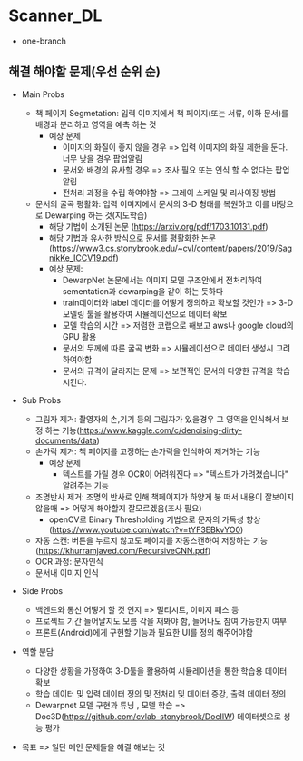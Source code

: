 # Scanner_DL
- one-branch

## 해결 해야할 문제(우선 순위 순)
- Main Probs
  - 책 페이지 Segmetation: 입력 이미지에서  책 페이지(또는 서류, 이하 문서)를 배경과 분리하고 영역을 예측 하는 것
    - 예상 문제
      - 이미지의 화질이 좋지 않을 경우 => 입력 이미지의 화질 제한을 둔다. 너무 낮을 경우 팝업알림
      - 문서와 배경의 유사할 경우 => 조사 필요 또는 인식 할 수 없다는 팝업알림
      - 전처리 과정을 수립 하여야함 => 그레이 스케일 및 리사이징 방법
  - 문서의 굴곡 평활화: 입력 이미지에서 문서의 3-D 형태를 복원하고 이를 바탕으로 Dewarping 하는 것(지도학습)
    - 해당 기법이 소개된 논문 (https://arxiv.org/pdf/1703.10131.pdf)
    - 해당 기법과 유사한 방식으로 문서를 평활화한 논문 (https://www3.cs.stonybrook.edu/~cvl/content/papers/2019/SagnikKe_ICCV19.pdf)
    - 예상 문제:
      - DewarpNet 논문에서는 이미지 모델 구조안에서 전처리하여 sementation과 dewarping을 같이 하는 듯하다
      - train데이터와 label 데이터를 어떻게 정의하고 확보할 것인가 => 3-D 모델링 툴을 활용하여 시뮬레이션으로 데이터 확보
      - 모델 학습의 시간 => 저렴한 코랩으로 해보고 aws나 google cloud의 GPU 활용
      - 문서의 두께에 따른 굴곡 변화 => 시뮬레이션으로 데이터 생성시 고려하여야함
      - 문서의 규격이 달라지는 문제 => 보편적인 문서의 다양한 규격을 학습시킨다.
    
- Sub Probs
  - 그림자 제거:
    촬영자의 손,기기 등의 그림자가 있을경우 그 영역을 인식해서 보정 하는 기능(https://www.kaggle.com/c/denoising-dirty-documents/data)
  - 손가락 제거:
    책 페이지를 고정하는 손가락을 인식하여 제거하는 기능
    - 예상 문제
      - 텍스트를 가릴 경우 OCR이 어려워진다 => "텍스트가 가려졌습니다" 알려주는 기능
  - 조명반사 제거:
    조명의 반사로 인해 책페이지가 하양게 붕 떠서 내용이 잘보이지 않을때 => 어떻게 해야할지 잘모르겠음(조사 필요)
    - openCV로 Binary Thresholding 기법으로 문자의 가독성 향상 (https://www.youtube.com/watch?v=tYF3EBkvYO0)
  - 자동 스캔:
    버튼을 누르지 않고도 페이지를 자동스캔하여 저장하는 기능 (https://khurramjaved.com/RecursiveCNN.pdf)
  - OCR 과정: 문자인식
  - 문서내 이미지 인식
    
- Side Probs
  - 백엔드와 통신 어떻게 할 것 인지 => 멀티시트, 이미지 패스 등
  - 프로젝트 기간 늘어날지도 모름 각을 재봐야 함, 늘어나도 참여 가능한지 여부
  - 프론트(Android)에게 구현할 기능과 필요한 UI를 정의 해주어야함
    
- 역할 분담
  - 다양한 상황을 가정하여 3-D툴을 활용하여 시뮬레이션을 통한 학습용 데이터 확보
  - 학습 데이터 및 입력 데이터 정의 및 전처리 및 데이터 증강, 출력 데이터 정의
  - Dewarpnet 모델 구현과 튜닝 , 모델 학습 => Doc3D(https://github.com/cvlab-stonybrook/DocIIW) 데이터셋으로 성능 평가


- 목표 => 일단 메인 문제들을 해결 해보는 것
  

